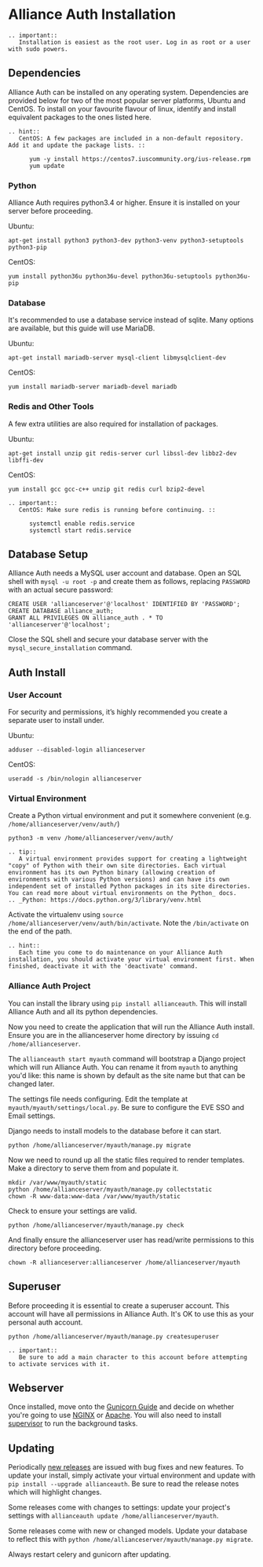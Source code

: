# Alliance Auth Installation

```eval_rst
.. important::
   Installation is easiest as the root user. Log in as root or a user with sudo powers.
```

## Dependencies

Alliance Auth can be installed on any operating system. Dependencies are provided below for two of the most popular server platforms, Ubuntu and CentOS. To install on your favourite flavour of linux, identify and install equivalent packages to the ones listed here.

```eval_rst
.. hint::
   CentOS: A few packages are included in a non-default repository. Add it and update the package lists. ::
   
      yum -y install https://centos7.iuscommunity.org/ius-release.rpm
      yum update
```

### Python

Alliance Auth requires python3.4 or higher. Ensure it is installed on your server before proceeding.

Ubuntu:

    apt-get install python3 python3-dev python3-venv python3-setuptools python3-pip

CentOS:

    yum install python36u python36u-devel python36u-setuptools python36u-pip

### Database

It's recommended to use a database service instead of sqlite. Many options are available, but this guide will use MariaDB.

Ubuntu:

    apt-get install mariadb-server mysql-client libmysqlclient-dev

CentOS:

    yum install mariadb-server mariadb-devel mariadb

### Redis and Other Tools

A few extra utilities are also required for installation of packages.

Ubuntu:

    apt-get install unzip git redis-server curl libssl-dev libbz2-dev libffi-dev

CentOS:

    yum install gcc gcc-c++ unzip git redis curl bzip2-devel

```eval_rst
.. important::
   CentOS: Make sure redis is running before continuing. ::
   
      systemctl enable redis.service
      systemctl start redis.service
```

## Database Setup

Alliance Auth needs a MySQL user account and database. Open an SQL shell with `mysql -u root -p` and create them as follows, replacing `PASSWORD` with an actual secure password:

    CREATE USER 'allianceserver'@'localhost' IDENTIFIED BY 'PASSWORD';
    CREATE DATABASE alliance_auth;
    GRANT ALL PRIVILEGES ON alliance_auth . * TO 'allianceserver'@'localhost';

Close the SQL shell and secure your database server with the `mysql_secure_installation` command.

## Auth Install

### User Account

For security and permissions, it’s highly recommended you create a separate user to install under.

Ubuntu:

    adduser --disabled-login allianceserver

CentOS:

    useradd -s /bin/nologin allianceserver

### Virtual Environment

Create a Python virtual environment and put it somewhere convenient (e.g. `/home/allianceserver/venv/auth/`)

    python3 -m venv /home/allianceserver/venv/auth/

```eval_rst
.. tip::
   A virtual environment provides support for creating a lightweight "copy" of Python with their own site directories. Each virtual environment has its own Python binary (allowing creation of environments with various Python versions) and can have its own independent set of installed Python packages in its site directories. You can read more about virtual environments on the Python_ docs.
.. _Python: https://docs.python.org/3/library/venv.html
```
    
Activate the virtualenv using `source /home/allianceserver/venv/auth/bin/activate`. Note the `/bin/activate` on the end of the path.

```eval_rst
.. hint::
   Each time you come to do maintenance on your Alliance Auth installation, you should activate your virtual environment first. When finished, deactivate it with the 'deactivate' command.
```

### Alliance Auth Project

You can install the library using `pip install allianceauth`. This will install Alliance Auth and all its python dependencies.

Now you need to create the application that will run the Alliance Auth install. Ensure you are in the allianceserver home directory by issuing `cd /home/allianceserver`.

The `allianceauth start myauth` command will bootstrap a Django project which will run Alliance Auth. You can rename it from `myauth` to anything you'd like: this name is shown by default as the site name but that can be changed later.

The settings file needs configuring. Edit the template at `myauth/myauth/settings/local.py`. Be sure to configure the EVE SSO and Email settings.

Django needs to install models to the database before it can start.

    python /home/allianceserver/myauth/manage.py migrate

Now we need to round up all the static files required to render templates. Make a directory to serve them from and populate it.
    
    mkdir /var/www/myauth/static
    python /home/allianceserver/myauth/manage.py collectstatic
    chown -R www-data:www-data /var/www/myauth/static

Check to ensure your settings are valid.

    python /home/allianceserver/myauth/manage.py check

And finally ensure the allianceserver user has read/write permissions to this directory before proceeding.

    chown -R allianceserver:allianceserver /home/allianceserver/myauth

## Superuser

Before proceeding it is essential to create a superuser account. This account will have all permissions in Alliance Auth. It's OK to use this as your personal auth account.

    python /home/allianceserver/myauth/manage.py createsuperuser

```eval_rst
.. important::
   Be sure to add a main character to this account before attempting to activate services with it.
```

## Webserver

Once installed, move onto the [Gunicorn Guide](gunicorn.md) and decide on whether you're going to use [NGINX](nginx.md) or [Apache](apache.md). You will also need to install [supervisor](supervisor.md) to run the background tasks.


## Updating

Periodically [new releases](https://github.com/allianceauth/allianceauth/releases/) are issued with bug fixes and new features. To update your install, simply activate your virtual environment and update with `pip install --upgrade allianceauth`. Be sure to read the release notes which will highlight changes.

Some releases come with changes to settings: update your project's settings with `allianceauth update /home/allianceserver/myauth`.

Some releases come with new or changed models. Update your database to reflect this with `python /home/allianceserver/myauth/manage.py migrate`.
 
Always restart celery and gunicorn after updating.